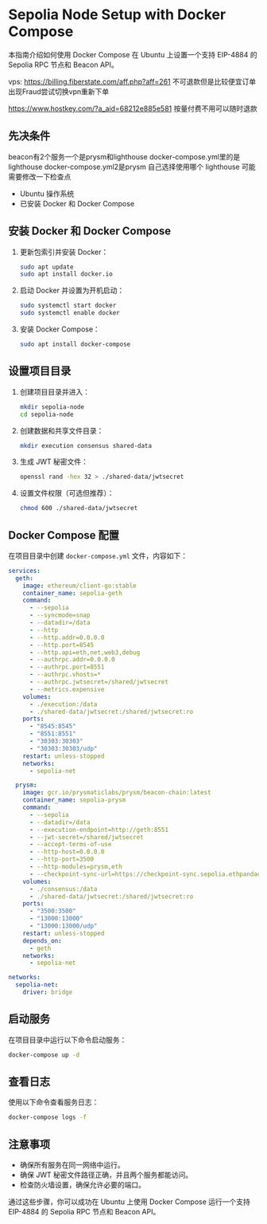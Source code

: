 # Sepolia Node Setup with Docker Compose

本指南介绍如何使用 Docker Compose 在 Ubuntu 上设置一个支持 EIP-4884 的 Sepolia RPC 节点和 Beacon API。

vps: https://billing.fiberstate.com/aff.php?aff=261 不可退款但是比较便宜订单出现Fraud尝试切换vpn重新下单

https://www.hostkey.com/?a_aid=68212e885e581 按量付费不用可以随时退款

## 先决条件
beacon有2个服务一个是prysm和lighthouse docker-compose.yml里的是lighthouse docker-compose.yml2是prysm 自己选择使用哪个 lighthouse 可能需要修改一下检查点
- Ubuntu 操作系统
- 已安装 Docker 和 Docker Compose

## 安装 Docker 和 Docker Compose

1. 更新包索引并安装 Docker：
   ```bash
   sudo apt update
   sudo apt install docker.io
   ```

2. 启动 Docker 并设置为开机启动：
   ```bash
   sudo systemctl start docker
   sudo systemctl enable docker
   ```

3. 安装 Docker Compose：
   ```bash
   sudo apt install docker-compose
   ```

## 设置项目目录

1. 创建项目目录并进入：
   ```bash
   mkdir sepolia-node
   cd sepolia-node
   ```

2. 创建数据和共享文件目录：
   ```bash
   mkdir execution consensus shared-data
   ```

3. 生成 JWT 秘密文件：
   ```bash
   openssl rand -hex 32 > ./shared-data/jwtsecret
   ```

4. 设置文件权限（可选但推荐）：
   ```bash
   chmod 600 ./shared-data/jwtsecret
   ```

## Docker Compose 配置

在项目目录中创建 `docker-compose.yml` 文件，内容如下：

```yaml
services:
  geth:
    image: ethereum/client-go:stable
    container_name: sepolia-geth
    command:
      - --sepolia
      - --syncmode=snap
      - --datadir=/data
      - --http
      - --http.addr=0.0.0.0
      - --http.port=8545
      - --http.api=eth,net,web3,debug
      - --authrpc.addr=0.0.0.0
      - --authrpc.port=8551
      - --authrpc.vhosts=*
      - --authrpc.jwtsecret=/shared/jwtsecret
      - --metrics.expensive
    volumes:
      - ./execution:/data
      - ./shared-data/jwtsecret:/shared/jwtsecret:ro
    ports:
      - "8545:8545"
      - "8551:8551"
      - "30303:30303"
      - "30303:30303/udp"
    restart: unless-stopped
    networks:
      - sepolia-net

  prysm:
    image: gcr.io/prysmaticlabs/prysm/beacon-chain:latest
    container_name: sepolia-prysm
    command:
      - --sepolia
      - --datadir=/data
      - --execution-endpoint=http://geth:8551
      - --jwt-secret=/shared/jwtsecret
      - --accept-terms-of-use
      - --http-host=0.0.0.0
      - --http-port=3500
      - --http-modules=prysm,eth
      - --checkpoint-sync-url=https://checkpoint-sync.sepolia.ethpandaops.io
    volumes:
      - ./consensus:/data
      - ./shared-data/jwtsecret:/shared/jwtsecret:ro
    ports:
      - "3500:3500"
      - "13000:13000"
      - "13000:13000/udp"
    restart: unless-stopped
    depends_on:
      - geth
    networks:
      - sepolia-net

networks:
  sepolia-net:
    driver: bridge
```

## 启动服务

在项目目录中运行以下命令启动服务：

```bash
docker-compose up -d
```

## 查看日志

使用以下命令查看服务日志：

```bash
docker-compose logs -f
```

## 注意事项

- 确保所有服务在同一网络中运行。
- 确保 JWT 秘密文件路径正确，并且两个服务都能访问。
- 检查防火墙设置，确保允许必要的端口。

通过这些步骤，你可以成功在 Ubuntu 上使用 Docker Compose 运行一个支持 EIP-4884 的 Sepolia RPC 节点和 Beacon API。
